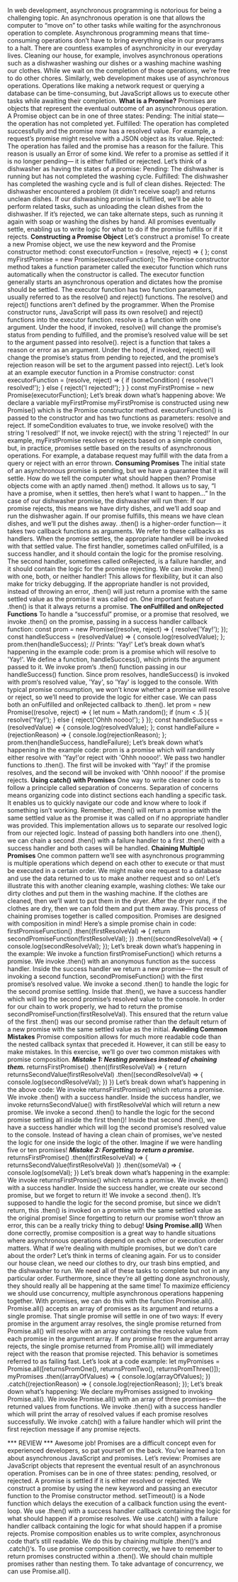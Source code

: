 In web development, asynchronous programming is notorious for being a challenging topic.
An asynchronous operation is one that allows the computer to “move on” to other tasks while waiting for the asynchronous operation to complete. Asynchronous programming means that time-consuming operations don’t have to bring everything else in our programs to a halt.
There are countless examples of asynchronicity in our everyday lives. Cleaning our house, for example, involves asynchronous operations such as a dishwasher washing our dishes or a washing machine washing our clothes. While we wait on the completion of those operations, we’re free to do other chores.
Similarly, web development makes use of asynchronous operations. Operations like making a network request or querying a database can be time-consuming, but JavaScript allows us to execute other tasks while awaiting their completion.
**What is a Promise?**
Promises are objects that represent the eventual outcome of an asynchronous operation. A Promise object can be in one of three states:
Pending: The initial state— the operation has not completed yet.
Fulfilled: The operation has completed successfully and the promise now has a resolved value. For example, a request’s promise might resolve with a JSON object as its value.
Rejected: The operation has failed and the promise has a reason for the failure. This reason is usually an Error of some kind.
We refer to a promise as settled if it is no longer pending— it is either fulfilled or rejected. Let’s think of a dishwasher as having the states of a promise:
Pending: The dishwasher is running but has not completed the washing cycle.
Fulfilled: The dishwasher has completed the washing cycle and is full of clean dishes.
Rejected: The dishwasher encountered a problem (it didn’t receive soap!) and returns unclean dishes.
If our dishwashing promise is fulfilled, we’ll be able to perform related tasks, such as unloading the clean dishes from the dishwasher. If it’s rejected, we can take alternate steps, such as running it again with soap or washing the dishes by hand.
All promises eventually settle, enabling us to write logic for what to do if the promise fulfills or if it rejects.
**Constructing a Promise Object**
Let’s construct a promise! To create a new Promise object, we use the new keyword and the Promise constructor method:
const executorFunction = (resolve, reject) => { };
const myFirstPromise = new Promise(executorFunction);
The Promise constructor method takes a function parameter called the executor function which runs automatically when the constructor is called. The executor function generally starts an asynchronous operation and dictates how the promise should be settled.
The executor function has two function parameters, usually referred to as the resolve() and reject() functions. The resolve() and reject() functions aren’t defined by the programmer. When the Promise constructor runs, JavaScript will pass its own resolve() and reject() functions into the executor function.
resolve is a function with one argument. Under the hood, if invoked, resolve() will change the promise’s status from pending to fulfilled, and the promise’s resolved value will be set to the argument passed into resolve().
reject is a function that takes a reason or error as an argument. Under the hood, if invoked, reject() will change the promise’s status from pending to rejected, and the promise’s rejection reason will be set to the argument passed into reject().
Let’s look at an example executor function in a Promise constructor:
const executorFunction = (resolve, reject) => {
  if (someCondition) {
      resolve('I resolved!');
  } else {
      reject('I rejected!'); 
  }
}
const myFirstPromise = new Promise(executorFunction);
Let’s break down what’s happening above:
We declare a variable myFirstPromise
myFirstPromise is constructed using new Promise() which is the Promise constructor method.
executorFunction() is passed to the constructor and has two functions as parameters: resolve and reject.
If someCondition evaluates to true, we invoke resolve() with the string 'I resolved!'
If not, we invoke reject() with the string 'I rejected!'
In our example, myFirstPromise resolves or rejects based on a simple condition, but, in practice, promises settle based on the results of asynchronous operations. For example, a database request may fulfill with the data from a query or reject with an error thrown.
**Consuming Promises**
The initial state of an asynchronous promise is pending, but we have a guarantee that it will settle. How do we tell the computer what should happen then? Promise objects come with an aptly named .then() method. It allows us to say, “I have a promise, when it settles, then here’s what I want to happen…”
In the case of our dishwasher promise, the dishwasher will run then:
If our promise rejects, this means we have dirty dishes, and we’ll add soap and run the dishwasher again.
If our promise fulfills, this means we have clean dishes, and we’ll put the dishes away.
.then() is a higher-order function— it takes two callback functions as arguments. We refer to these callbacks as handlers. When the promise settles, the appropriate handler will be invoked with that settled value.
The first handler, sometimes called onFulfilled, is a success handler, and it should contain the logic for the promise resolving.
The second handler, sometimes called onRejected, is a failure handler, and it should contain the logic for the promise rejecting.
We can invoke .then() with one, both, or neither handler! This allows for flexibility, but it can also make for tricky debugging. If the appropriate handler is not provided, instead of throwing an error, .then() will just return a promise with the same settled value as the promise it was called on. One important feature of .then() is that it always returns a promise.
**The onFulfilled and onRejected Functions**
To handle a “successful” promise, or a promise that resolved, we invoke .then() on the promise, passing in a success handler callback function:
const prom = new Promise((resolve, reject) => {
  resolve('Yay!');
});
const handleSuccess = (resolvedValue) => {
  console.log(resolvedValue);
};
prom.then(handleSuccess); // Prints: 'Yay!'
Let’s break down what’s happening in the example code:
prom is a promise which will resolve to 'Yay!'.
We define a function, handleSuccess(), which prints the argument passed to it.
We invoke prom‘s .then() function passing in our handleSuccess() function.
Since prom resolves, handleSuccess() is invoked with prom‘s resolved value, 'Yay', so 'Yay' is logged to the console.
With typical promise consumption, we won’t know whether a promise will resolve or reject, so we’ll need to provide the logic for either case. We can pass both an onFulfilled and onRejected callback to .then().
let prom = new Promise((resolve, reject) => {
  let num = Math.random();
  if (num < .5 ){
    resolve('Yay!');
  } else {
    reject('Ohhh noooo!');
  }
});
const handleSuccess = (resolvedValue) => {
  console.log(resolvedValue);
};
const handleFailure = (rejectionReason) => {
  console.log(rejectionReason);
};
prom.then(handleSuccess, handleFailure);
Let’s break down what’s happening in the example code:
prom is a promise which will randomly either resolve with 'Yay!'or reject with 'Ohhh noooo!'.
We pass two handler functions to .then(). The first will be invoked with 'Yay!' if the promise resolves, and the second will be invoked with 'Ohhh noooo!' if the promise rejects.
**Using catch() with Promises**
One way to write cleaner code is to follow a principle called separation of concerns. Separation of concerns means organizing code into distinct sections each handling a specific task. It enables us to quickly navigate our code and know where to look if something isn’t working.
Remember, .then() will return a promise with the same settled value as the promise it was called on if no appropriate handler was provided. This implementation allows us to separate our resolved logic from our rejected logic. Instead of passing both handlers into one .then(), we can chain a second .then() with a failure handler to a first .then() with a success handler and both cases will be handled.
**Chaining Multiple Promises**
One common pattern we’ll see with asynchronous programming is multiple operations which depend on each other to execute or that must be executed in a certain order. We might make one request to a database and use the data returned to us to make another request and so on! Let’s illustrate this with another cleaning example, washing clothes:
We take our dirty clothes and put them in the washing machine. If the clothes are cleaned, then we’ll want to put them in the dryer. After the dryer runs, if the clothes are dry, then we can fold them and put them away.
This process of chaining promises together is called composition. Promises are designed with composition in mind! Here’s a simple promise chain in code:
firstPromiseFunction()
.then((firstResolveVal) => {
  return secondPromiseFunction(firstResolveVal);
})
.then((secondResolveVal) => {
  console.log(secondResolveVal);
});
Let’s break down what’s happening in the example:
We invoke a function firstPromiseFunction() which returns a promise.
We invoke .then() with an anonymous function as the success handler.
Inside the success handler we return a new promise— the result of invoking a second function, secondPromiseFunction() with the first promise’s resolved value.
We invoke a second .then() to handle the logic for the second promise settling.
Inside that .then(), we have a success handler which will log the second promise’s resolved value to the console.
In order for our chain to work properly, we had to return the promise secondPromiseFunction(firstResolveVal). This ensured that the return value of the first .then() was our second promise rather than the default return of a new promise with the same settled value as the initial.
**Avoiding Common Mistakes**
Promise composition allows for much more readable code than the nested callback syntax that preceded it. However, it can still be easy to make mistakes. In this exercise, we’ll go over two common mistakes with promise composition.
***Mistake 1: Nesting promises instead of chaining them.***
returnsFirstPromise()
.then((firstResolveVal) => {
  return returnsSecondValue(firstResolveVal)
    .then((secondResolveVal) => {
      console.log(secondResolveVal);
    })
})
Let’s break down what’s happening in the above code:
We invoke returnsFirstPromise() which returns a promise.
We invoke .then() with a success handler.
Inside the success handler, we invoke returnsSecondValue() with firstResolveVal which will return a new promise.
We invoke a second .then() to handle the logic for the second promise settling all inside the first then()!
Inside that second .then(), we have a success handler which will log the second promise’s resolved value to the console.
Instead of having a clean chain of promises, we’ve nested the logic for one inside the logic of the other. Imagine if we were handling five or ten promises!
***Mistake 2: Forgetting to return a promise.***
returnsFirstPromise()
.then((firstResolveVal) => {
  returnsSecondValue(firstResolveVal)
})
.then((someVal) => {
  console.log(someVal);
})
Let’s break down what’s happening in the example:
We invoke returnsFirstPromise() which returns a promise.
We invoke .then() with a success handler.
Inside the success handler, we create our second promise, but we forget to return it!
We invoke a second .then(). It’s supposed to handle the logic for the second promise, but since we didn’t return, this .then() is invoked on a promise with the same settled value as the original promise!
Since forgetting to return our promise won’t throw an error, this can be a really tricky thing to debug!
**Using Promise.all()**
When done correctly, promise composition is a great way to handle situations where asynchronous operations depend on each other or execution order matters. What if we’re dealing with multiple promises, but we don’t care about the order? Let’s think in terms of cleaning again.
For us to consider our house clean, we need our clothes to dry, our trash bins emptied, and the dishwasher to run. We need all of these tasks to complete but not in any particular order. Furthermore, since they’re all getting done asynchronously, they should really all be happening at the same time!
To maximize efficiency we should use concurrency, multiple asynchronous operations happening together. With promises, we can do this with the function Promise.all().
Promise.all() accepts an array of promises as its argument and returns a single promise. That single promise will settle in one of two ways:
If every promise in the argument array resolves, the single promise returned from Promise.all() will resolve with an array containing the resolve value from each promise in the argument array.
If any promise from the argument array rejects, the single promise returned from Promise.all() will immediately reject with the reason that promise rejected. This behavior is sometimes referred to as failing fast.
Let’s look at a code example:
let myPromises = Promise.all([returnsPromOne(), returnsPromTwo(), returnsPromThree()]);
myPromises
  .then((arrayOfValues) => {
    console.log(arrayOfValues);
  })
  .catch((rejectionReason) => {
    console.log(rejectionReason);
  });
Let’s break down what’s happening:
We declare myPromises assigned to invoking Promise.all().
We invoke Promise.all() with an array of three promises— the returned values from functions.
We invoke .then() with a success handler which will print the array of resolved values if each promise resolves successfully.
We invoke .catch() with a failure handler which will print the first rejection message if any promise rejects.

*** REVIEW ***
Awesome job! Promises are a difficult concept even for experienced developers, so pat yourself on the back. You’ve learned a ton about asynchronous JavaScript and promises. Let’s review:
Promises are JavaScript objects that represent the eventual result of an asynchronous operation.
Promises can be in one of three states: pending, resolved, or rejected.
A promise is settled if it is either resolved or rejected.
We construct a promise by using the new keyword and passing an executor function to the Promise constructor method.
setTimeout() is a Node function which delays the execution of a callback function using the event-loop.
We use .then() with a success handler callback containing the logic for what should happen if a promise resolves.
We use .catch() with a failure handler callback containing the logic for what should happen if a promise rejects.
Promise composition enables us to write complex, asynchronous code that’s still readable. We do this by chaining multiple .then()‘s and .catch()‘s.
To use promise composition correctly, we have to remember to return promises constructed within a .then().
We should chain multiple promises rather than nesting them.
To take advantage of concurrency, we can use Promise.all().
